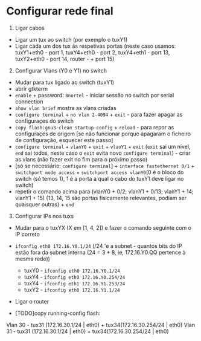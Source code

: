 # Configurar rede final

 1. Ligar cabos 
   * Ligar um tux ao switch (por exemplo o tuxY1)
   * Ligar cada um dos tux às respetivas portas (neste caso usamos: tuxY1+eth0 - port 1, tuxY4+eth0 - port 2, tuxY4+eth1 - port 13, tuxY2+eth0 - port 14, router - + port 15)
    
 2. Configurar Vlans (Y0 e Y1) no switch
   * Mudar para tux ligado ao switch (tuxY1)
   * abrir gtkterm
   * `enable` + password: `8nortel` - iniciar sessão no switch por serial connection
   * `show vlan brief` mostra as vlans criadas
   * `configure terminal` + `no vlan 2-4094` + `exit` - para fazer apagar as configuraçes do switch
   * `copy flash:gnu3-clean startup-config` + `reload` - para repor as configuraçes de origem [se não funcionar porque apagaram o ficheiro de configuração, esquecer este passo]
   * `configure terminal`  + `vlanY0` + `exit` + `vlanY1` + `exit` (`exit` sai um nível, `end` sai todos, neste caso o `exit` evita novo `configure terminal`)  - criar as vlans (não fazer exit no fim para o próximo passo)
   * [só se necessário: `configure terminal`] + `interface fastethernet 0/1` + `switchport mode access` + `switchport access vlanY0`(0 é o bloco do switch (só temos 1), 1 é a porta a qual o cabo do tuxY1 deve ligar no switch) 
   * repetir o comando acima para (vlanY0  + 0/2; vlanY1 + 0/13; vlanY1 + 14; vlanY1 + 15) (13, 14, 15 são portas fisicamente relevantes, podiam ser quaisquer outras) + `end`
   
 3. Configurar IPs nos tuxs
  * Mudar para o tuxYX (X em [1, 4, 2]) e fazer o comando seguinte com o IP correto
  * `ifconfig eth0 172.16.Y0.1/24` (/24 'e a subnet - quantos bits do IP estão fora da subnet interna (24 = 3 * 8, ie, 172.16.Y0.QQ pertence à mesma rede))
    * tuxY0 - `ifconfig eth0 172.16.Y0.1/24`
    * tuxY4 - `ifconfig eth0 172.16.Y0.254/24`
    * tuxY4 - `ifconfig eth1 172.16.Y1.253/24`
    * tuxY2 - `ifconfig eth0 172.16.Y1.1/24`
  * Ligar o router
  
   
   
   * [TODO]copy running-config flash:<turma-nome1-nome2-nome3>
 
Vlan 30 - tux31 (172.16.30.1/24 | eth0) + tux34(172.16.30.254/24 | eth0)
Vlan 31 - tux31 (172.16.30.1/24 | eth0) + tux34(172.16.30.254/24 | eth0)

